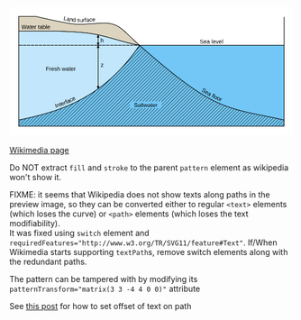 ![The vector graphic](3-optimized.svg)

[Wikimedia page](https://commons.wikimedia.org/wiki/File:Saltwater_intrusion_fa.svg)

Do NOT extract `fill` and `stroke` to the parent `pattern` element as wikipedia won't show it.  

FIXME: it seems that Wikipedia does not show texts along paths in the preview image, so they can be 
converted either to regular `<text>` elements (which loses the curve) or `<path>` elements (which loses
the text modifiability).  
It was fixed using `switch` element and `requiredFeatures="http://www.w3.org/TR/SVG11/feature#Text"`.
If/When Wikimedia starts supporting `textPath`s, remove switch elements along with the redundant paths.

The pattern can be tampered with by modifying its `patternTransform="matrix(3 3 -4 4 0 0)"` attribute

See [this post](https://graphicdesign.stackexchange.com/q/60536) for how to set offset of text on path
